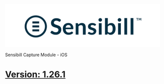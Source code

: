 ![Sensibill](Sensibill-Logo.png)

Sensibill Capture Module - iOS

# [Version: 1.26.1](https://sensibill.github.io/ios-capture-documentation/)
